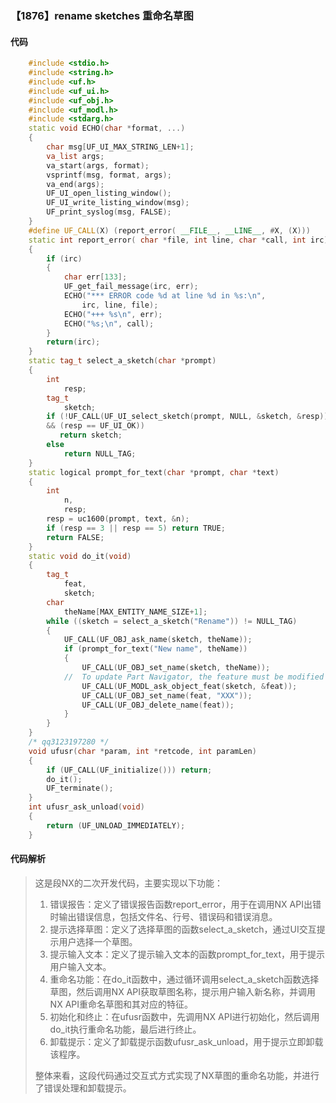 ### 【1876】rename sketches 重命名草图

#### 代码

```cpp
    #include <stdio.h>  
    #include <string.h>  
    #include <uf.h>  
    #include <uf_ui.h>  
    #include <uf_obj.h>  
    #include <uf_modl.h>  
    #include <stdarg.h>  
    static void ECHO(char *format, ...)  
    {  
        char msg[UF_UI_MAX_STRING_LEN+1];  
        va_list args;  
        va_start(args, format);  
        vsprintf(msg, format, args);  
        va_end(args);  
        UF_UI_open_listing_window();  
        UF_UI_write_listing_window(msg);  
        UF_print_syslog(msg, FALSE);  
    }  
    #define UF_CALL(X) (report_error( __FILE__, __LINE__, #X, (X)))  
    static int report_error( char *file, int line, char *call, int irc)  
    {  
        if (irc)  
        {  
            char err[133];  
            UF_get_fail_message(irc, err);  
            ECHO("*** ERROR code %d at line %d in %s:\n",  
                irc, line, file);  
            ECHO("+++ %s\n", err);  
            ECHO("%s;\n", call);  
        }  
        return(irc);  
    }  
    static tag_t select_a_sketch(char *prompt)  
    {  
        int  
            resp;  
        tag_t  
            sketch;  
        if (!UF_CALL(UF_UI_select_sketch(prompt, NULL, &sketch, &resp))  
        && (resp == UF_UI_OK))  
           return sketch;  
        else  
            return NULL_TAG;  
    }  
    static logical prompt_for_text(char *prompt, char *text)  
    {  
        int  
            n,  
            resp;  
        resp = uc1600(prompt, text, &n);  
        if (resp == 3 || resp == 5) return TRUE;  
        return FALSE;  
    }  
    static void do_it(void)  
    {  
        tag_t  
            feat,  
            sketch;  
        char  
            theName[MAX_ENTITY_NAME_SIZE+1];  
        while ((sketch = select_a_sketch("Rename")) != NULL_TAG)  
        {  
            UF_CALL(UF_OBJ_ask_name(sketch, theName));  
            if (prompt_for_text("New name", theName))  
            {  
                UF_CALL(UF_OBJ_set_name(sketch, theName));  
            //  To update Part Navigator, the feature must be modified too  
                UF_CALL(UF_MODL_ask_object_feat(sketch, &feat));  
                UF_CALL(UF_OBJ_set_name(feat, "XXX"));  
                UF_CALL(UF_OBJ_delete_name(feat));  
            }  
        }  
    }  
    /* qq3123197280 */  
    void ufusr(char *param, int *retcode, int paramLen)  
    {  
        if (UF_CALL(UF_initialize())) return;  
        do_it();  
        UF_terminate();  
    }  
    int ufusr_ask_unload(void)  
    {  
        return (UF_UNLOAD_IMMEDIATELY);  
    }

```

#### 代码解析

> 这是段NX的二次开发代码，主要实现以下功能：
>
> 1. 错误报告：定义了错误报告函数report_error，用于在调用NX API出错时输出错误信息，包括文件名、行号、错误码和错误消息。
> 2. 提示选择草图：定义了选择草图的函数select_a_sketch，通过UI交互提示用户选择一个草图。
> 3. 提示输入文本：定义了提示输入文本的函数prompt_for_text，用于提示用户输入文本。
> 4. 重命名功能：在do_it函数中，通过循环调用select_a_sketch函数选择草图，然后调用NX API获取草图名称，提示用户输入新名称，并调用NX API重命名草图和其对应的特征。
> 5. 初始化和终止：在ufusr函数中，先调用NX API进行初始化，然后调用do_it执行重命名功能，最后进行终止。
> 6. 卸载提示：定义了卸载提示函数ufusr_ask_unload，用于提示立即卸载该程序。
>
> 整体来看，这段代码通过交互式方式实现了NX草图的重命名功能，并进行了错误处理和卸载提示。
>
